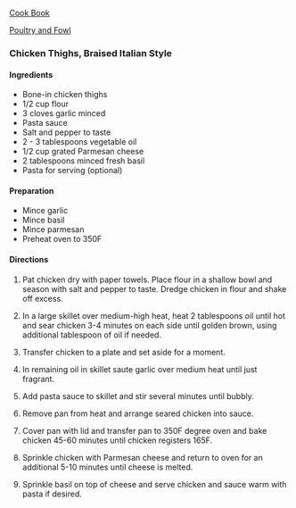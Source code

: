 [Cook Book](https://github.com/vmsmith/CookBook/blob/master/README.md)  

[Poultry and Fowl](https://github.com/vmsmith/CookBook/blob/master/chicken.md)

### Chicken Thighs, Braised Italian Style  

#### Ingredients

* Bone-in chicken thighs  
* 1/2 cup flour  
* 3 cloves garlic minced    
* Pasta sauce  
* Salt and pepper to taste  
* 2 - 3 tablespoons vegetable oil  
* 1/2 cup grated Parmesan cheese  
* 2 tablespoons minced fresh basil  
* Pasta for serving (optional)  

#### Preparation  

* Mince garlic  
* Mince basil  
* Mince parmesan  
* Preheat oven to 350F  

#### Directions  

1. Pat chicken dry with paper towels. Place flour in a shallow bowl and season with salt and pepper to taste. Dredge chicken in flour and shake off excess.

2. In a large skillet over medium-high heat, heat 2 tablespoons oil until hot and sear chicken 3-4 minutes on each side until golden brown, using additional tablespoon of oil if needed.  

3. Transfer chicken to a plate and set aside for a moment.

4. In remaining oil in skillet saute garlic over medium heat until just fragrant.  

5. Add pasta sauce to skillet and stir several minutes until bubbly.  

6. Remove pan from heat and arrange seared chicken into sauce.  

7. Cover pan with lid and transfer pan to 350F degree oven and bake chicken 45-60 minutes until chicken registers 165F.

8. Sprinkle chicken with Parmesan cheese and return to oven for an additional 5-10 minutes until cheese is melted.  

9. Sprinkle basil on top of cheese and serve chicken and sauce warm with pasta if desired.  
